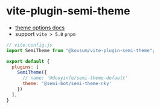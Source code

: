 # vite-plugin-semi-theme

- [theme options docs](https://github.com/DouyinFE/semi-design/tree/main/packages/semi-webpack#api)
- support `vite > 5.0` `pnpm`

```js
// vite.config.js
import SemiTheme from "@kousum/vite-plugin-semi-theme";

export default {
  plugins: [
    SemiTheme({
      // name: '@douyinfe/semi-theme-default'
      theme: '@semi-bot/semi-theme-nky'
    })
  ],
}
```
